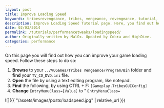 ```yaml
---
layout: post
title: Improve Loading Speed
keywords: tribesrevengeance, tribes, vengeance, revengeance, tutorial, guide, improve, loading, speed, entry, menu, class
description: Improve Loading Speed Tutorial page. Here, you find out how to improve the game's loading speed!
date: 02/03/2014
permalink: /tutorials/performancetweaks/loadingspeed/
author: Originally written by MalOx. Updated by Cobra and HighDive.
categories: performance
---
```


On this page you will find out how you can improve your game loading speed. Follow these steps to do so:

1. **Browse** to your `../VUGames/Tribes Vengeance/Program/Bin` folder and **find** your `TV_CD_DVD.ini` file.
2. **Open** the file by using a text editing program, like notepad. 
3. **Find** the following, by using CTRL + F: `[Gameplay.TribesGUIConfig]`
4. **Change** `EntryMenuClass=[Value]` to " `EntryMenuClass=`

![]({{ "/assets/images/posts/loadspeed.jpg" | relative_url }})  
